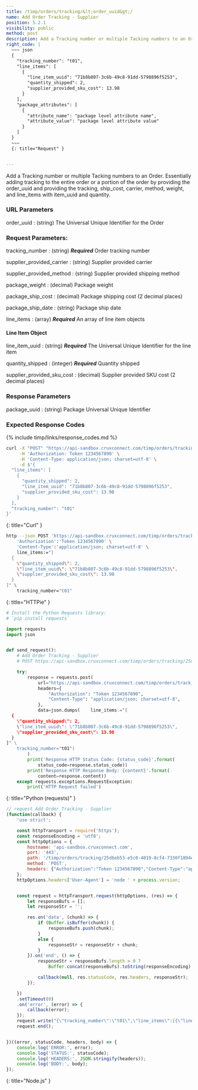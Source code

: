 ```yaml
---
title: /timp/orders/tracking/&lt;order_uuid&gt;/
name: Add Order Tracking - Supplier
position: 5.2.1
visibility: public
method: post
description: Add a Tracking number or multiple Tacking numbers to an Order.
right_code: |
  ~~~ json
  {
    "tracking_number": "t01",
    "line_items": [
      {
        "line_item_uuid": "71b8b807-3c6b-49c8-91dd-5798896f5253",
        "quantity_shipped": 2,
        "supplier_provided_sku_cost": 13.98
      }
    ],
    "package_attributes": [
      {
        "attribute_name": "package level attribute name",
        "attribute_value": "package level attribute value"
      }
    ]
  }
  ~~~
  {: title="Request" }


---
```

Add a Tracking number or multiple Tacking numbers to an Order. Essentially adding tracking to the entire order or a portion of the order by providing the order_uuid and providing the tracking, ship_cost, carrier, method, weight, and line_items with item_uuid and quantity.

### URL Parameters

order_uuid
: (string) The Universal Unique Identifier for the Order

### Request Parameters:

tracking_number
: (string) ***Required*** Order tracking number

supplier_provided_carrier
: (string) Supplier provided carrier

supplier_provided_method
: (string) Supplier provided shipping method

package_weight
: (decimal) Package weight

package_ship_cost
: (decimal) Package shipping cost (2 decimal places)

package_ship_date
: (string) Package ship date

line_items
: (array) ***Required*** An array of line item objects

#### Line Item Object

line_item_uuid
: (string) ***Required*** The Universal Unique Identifier for the line item

quantity_shipped
: (integer) ***Required*** Quantity shipped

supplier_provided_sku_cost
: (decimal) Supplier provided SKU cost (2 decimal places)

### Response Parameters

package_uuid
: (string) Package Universal Unique Identifier

### Expected Response Codes

{% include timp/links/response_codes.md %}

~~~ bash
curl -X "POST" "https://api-sandbox.cruxconnect.com/timp/orders/tracking/25d6eb53-e5c0-4019-8cf4-7330f1894e41/" \
     -H 'Authorization: Token 1234567890' \
     -H 'Content-Type: application/json; charset=utf-8' \
     -d $'{
  "line_items": [
    {
      "quantity_shipped": 2,
      "line_item_uuid": "71b8b807-3c6b-49c8-91dd-5798896f5253",
      "supplier_provided_sku_cost": 13.98
    }
  ],
  "tracking_number": "t01"
}'

~~~
{: title="Curl" }

~~~ bash
http --json POST 'https://api-sandbox.cruxconnect.com/timp/orders/tracking/25d6eb53-e5c0-4019-8cf4-7330f1894e41/' \
    'Authorization':'Token 1234567890' \
    'Content-Type':'application/json; charset=utf-8' \
    line_items:="[
  {
    \"quantity_shipped\": 2,
    \"line_item_uuid\": \"71b8b807-3c6b-49c8-91dd-5798896f5253\",
    \"supplier_provided_sku_cost\": 13.98
  }
]" \
    tracking_number="t01"

~~~
{: title="HTTPie" }

~~~ python
# Install the Python Requests library:
# `pip install requests`

import requests
import json


def send_request():
    # Add Order Tracking - Supplier
    # POST https://api-sandbox.cruxconnect.com/timp/orders/tracking/25d6eb53-e5c0-4019-8cf4-7330f1894e41/

    try:
        response = requests.post(
            url="https://api-sandbox.cruxconnect.com/timp/orders/tracking/25d6eb53-e5c0-4019-8cf4-7330f1894e41/",
            headers={
                "Authorization": "Token 1234567890",
                "Content-Type": "application/json; charset=utf-8",
            },
            data=json.dumps(    line_items:="[
  {
    \"quantity_shipped\": 2,
    \"line_item_uuid\": \"71b8b807-3c6b-49c8-91dd-5798896f5253\",
    \"supplier_provided_sku_cost\": 13.98
  }
]" \
    tracking_number="t01")
        )
        print('Response HTTP Status Code: {status_code}'.format(
            status_code=response.status_code))
        print('Response HTTP Response Body: {content}'.format(
            content=response.content))
    except requests.exceptions.RequestException:
        print('HTTP Request failed')

~~~
{: title="Python (requests)" }

~~~ javascript
// request Add Order Tracking - Supplier
(function(callback) {
    'use strict';

    const httpTransport = require('https');
    const responseEncoding = 'utf8';
    const httpOptions = {
        hostname: 'api-sandbox.cruxconnect.com',
        port: '443',
        path: '/timp/orders/tracking/25d6eb53-e5c0-4019-8cf4-7330f1894e41/',
        method: 'POST',
        headers: {"Authorization":"Token 1234567890","Content-Type":"application/json; charset=utf-8"}
    };
    httpOptions.headers['User-Agent'] = 'node ' + process.version;


    const request = httpTransport.request(httpOptions, (res) => {
        let responseBufs = [];
        let responseStr = '';

        res.on('data', (chunk) => {
            if (Buffer.isBuffer(chunk)) {
                responseBufs.push(chunk);
            }
            else {
                responseStr = responseStr + chunk;
            }
        }).on('end', () => {
            responseStr = responseBufs.length > 0 ?
                Buffer.concat(responseBufs).toString(responseEncoding) : responseStr;

            callback(null, res.statusCode, res.headers, responseStr);
        });

    })
    .setTimeout(0)
    .on('error', (error) => {
        callback(error);
    });
    request.write("{\"tracking_number\":\"t01\",\"line_items\":[{\"line_item_uuid\":\"71b8b807-3c6b-49c8-91dd-5798896f5253\",\"quantity_shipped\":2,\"supplier_provided_sku_cost\":13.98}]}")
    request.end();


})((error, statusCode, headers, body) => {
    console.log('ERROR:', error);
    console.log('STATUS:', statusCode);
    console.log('HEADERS:', JSON.stringify(headers));
    console.log('BODY:', body);
});

~~~
{: title="Node.js" }
